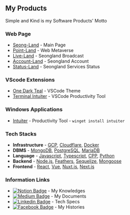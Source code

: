 
## My Products
Simple and Kind is my Software Products' Motto

### Web Page

- [Seong-Land](https://seongland.com) - Main Page
- [Point-Land](https://point.seongland.com) - Web Metaverse
- [Live-Land](https://live.seongland.com) - Seongland Broadcast
- [Account-Land](https://account.seongland.com) - Seongland Account
- [Status-Land](https://status.seongland.com) - Seongland Services Status


### VScode Extensions

- [One Dark Teal](https://marketplace.visualstudio.com/items?itemName=seonglae.one-dark-teal) -
  VSCode Theme
- [Terminal Intuiter](https://marketplace.visualstudio.com/items?itemName=seonglae.terminal-intuiter) -
  VSCode Productivity Tool

### Windows Applications

- [Intuiter](https://github.com/sungle3737/intuiter) - Productivity Tool -
  `winget install intuiter`


### Tech Stacks

- **Infrastructure** -
  [GCP](https://doc.seongland.com/GCP-dc29aee7d3da4cfbaed3f8bce47e8424),
  [Cloudflare](https://doc.seongland.com/Cloudflare-878e4d0e330a430f9b2fe653de49c523),
  [Docker](https://doc.seongland.com/Docker-103c7b90450f45bda55b9b75d0d9e73a)
- **DBMS** - [MongoDB](https://doc.seongland.com/mongoDB-2444695fc9c64c75b982098bbb93b5e1), [PostgreSQL](https://doc.seongland.com/PostgreSQL-3ae3f466dca04db5a5e1d1f8560f1cfb), [MariaDB](https://doc.seongland.com/MySQL-baf7441d97e54fb08d931374e9afdfbe)
- **Language** - [Javascript](https://doc.seongland.com/JavaScript-d8251729bdf14178bd7f08044cd0810a), [Typescript](https://doc.seongland.com/Typescript-c30005ca7aeb48189fb2fbf9acad81e3), [CPP](https://doc.seongland.com/C-0716826a645c48d6875b047db04ade44), [Python](https://doc.seongland.com/Python-620b70e49f334d789295ba5c5ad27878)
- **Backend** - [Node.js](https://doc.seongland.com/Node-js-b3411b9468054be79ee52339f9060bb2), [Feathers](https://doc.seongland.com/Feathers-e1b8acbc3f354aada48afe48e00c222c), [Sequelize](https://doc.seongland.com/sequelize-eb27e316933f437896497aad33634535), [Mongoose](https://doc.seongland.com/Mongoose-1dd2af4c70254bfb8fc48ffe87dfbfab)
- **Frontend** - [React](https://doc.seongland.com/React-6be17656bd6e4fc79074ced55e7f61fd), [Vue](https://doc.seongland.com/Vue-f1e411ee22464799b47cad2c83cee06f), [Nuxt.js](https://doc.seongland.com/Nuxt-f622f76b0cb64b3dae70c11ddc544114), [Next.js](https://doc.seongland.com/Next-js-a75e711438774ea5aaffeb913b3173f0)

### Information Links

- [![Notion Badge](https://img.shields.io/badge/Notion-white?style=round-square&logo=notion&logoColor=black&link=https://doc.seongland.com)](https://doc.seongland.com) -
  My Knowledges
- [![Medium Badge](https://img.shields.io/badge/Medium-black?style=round-square&logo=medium&logoColor=white&link=https://seongland.medium.com)](https://seongland.medium.com/) -
  My Documents
- [![Linkedin Badge](https://img.shields.io/badge/LinkedIn-blue?style=round-square&logo=LinkedIn&logoColor=white&link=https://www.linkedin.com/in/sungle3737/)](https://www.linkedin.com/in/sungle3737/) -
  Tech Specs
- [![Facebook Badge](https://img.shields.io/badge/Facebook-1877f2?style=round-square&logo=facebook&logoColor=white&link=https://www.facebook.com/profile.php?id=100006296858033)](https://www.facebook.com/profile.php?id=100006296858033) -
  My Histories

<br/>
